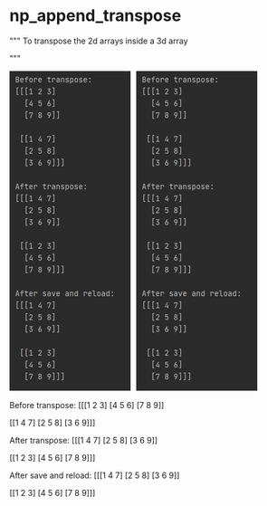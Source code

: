 # np_append_transpose

"""
To transpose the 2d arrays inside a 3d array

"""

<img src="transpose.PNG"
     alt="Markdown Monster icon"
     style="float: left; margin-right: 10px;" />

![A test image](transpose.PNG)

Before transpose:
[[[1 2 3]
  [4 5 6]
  [7 8 9]]

 [[1 4 7]
  [2 5 8]
  [3 6 9]]]

After transpose:
[[[1 4 7]
  [2 5 8]
  [3 6 9]]

 [[1 2 3]
  [4 5 6]
  [7 8 9]]]

After save and reload: 
[[[1 4 7]
  [2 5 8]
  [3 6 9]]

 [[1 2 3]
  [4 5 6]
  [7 8 9]]]
